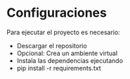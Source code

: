 # Configuraciones
Para ejecutar el proyecto es necesario:

- Descargar el repositorio
- Opcional: Crea un ambiente virtual
- Instala las dependencias ejecutando
- pip install -r requirements.txt
